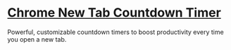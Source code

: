 # [Chrome New Tab Countdown Timer](https://raviriley.github.io/chrome-newtab-countdown-timer/)

Powerful, customizable countdown timers to boost productivity every time you open a new tab.
